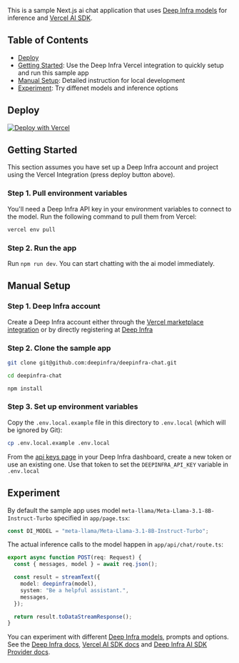 This is a sample Next.js ai chat application that uses [Deep Infra models](https://deepinfra.com/models) for inference and [Vercel AI SDK](https://sdk.vercel.ai/docs/introduction).

## Table of Contents

- [Deploy](#deploy)
- [Getting Started](#getting-started): Use the Deep Infra Vercel integration to quickly setup and run this sample app
- [Manual Setup](#manual-setup): Detailed instruction for local development
- [Experiment](#experiment): Try diffenet models and inference options
  
## Deploy

[![Deploy with Vercel](https://vercel.com/button)](https://vercel.com/new/clone?repository-url=https%3A%2F%2Fgithub.com%2Fdeepinfra%2Fdeepinfra-chat&products=%5B%7B%22type%22%3A%22integration%22%2C%22integrationSlug%22%3A%22deepiinfra%22%2C%22productSlug%22%3A%22api-token%22%2C%22protocol%22%3A%22ai%22%7D%5D")

## Getting Started

This section assumes you have set up a Deep Infra account and project using the Vercel Integration (press deploy button above).

### Step 1. Pull environment variables

You'll need a Deep Infra API key in your environment variables to connect to the model. Run the following command to pull them from Vercel:

```bash
vercel env pull
```

### Step 2. Run the app

Run `npm run dev`. You can start chatting with the ai model immediately.

## Manual Setup

### Step 1. Deep Infra account

Create a Deep Infra account either through the [Vercel marketplace integration](https://vercel.com/marketplace/deepinfra) or by directly registering at [Deep Infra](https://deepinfra.com)

### Step 2. Clone the sample app

```bash
git clone git@github.com:deepinfra/deepinfra-chat.git
```

```bash
cd deepinfra-chat
```

```bash
npm install
```

### Step 3. Set up environment variables

Copy the `.env.local.example` file in this directory to `.env.local` (which will be ignored by Git):

```bash
cp .env.local.example .env.local
```

From the [api keys page](https://deepinfra.com/dash/api_keys) in your Deep Infra dashboard, create a new token or use an existing one. Use that token to set the `DEEPINFRA_API_KEY` variable in `.env.local`

## Experiment

By default the sample app uses model `meta-llama/Meta-Llama-3.1-8B-Instruct-Turbo` specified in `app/page.tsx`:
```typescript
const DI_MODEL = "meta-llama/Meta-Llama-3.1-8B-Instruct-Turbo";
```

The actual inference calls to the model happen in `app/api/chat/route.ts`:
```typescript
export async function POST(req: Request) {
  const { messages, model } = await req.json();

  const result = streamText({
    model: deepinfra(model),
    system: "Be a helpful assistant.",
    messages,
  });

  return result.toDataStreamResponse();
}
```

You can experiment with different [Deep Infra models](https://deepinfra.com/models), prompts and options. See the [Deep Infra docs](https://deepinfra.com/docs), [Vercel AI SDK docs](https://sdk.vercel.ai/docs/introduction) and [Deep Infra AI SDK Provider docs](https://sdk.vercel.ai/providers/ai-sdk-providers/deepinfra).


